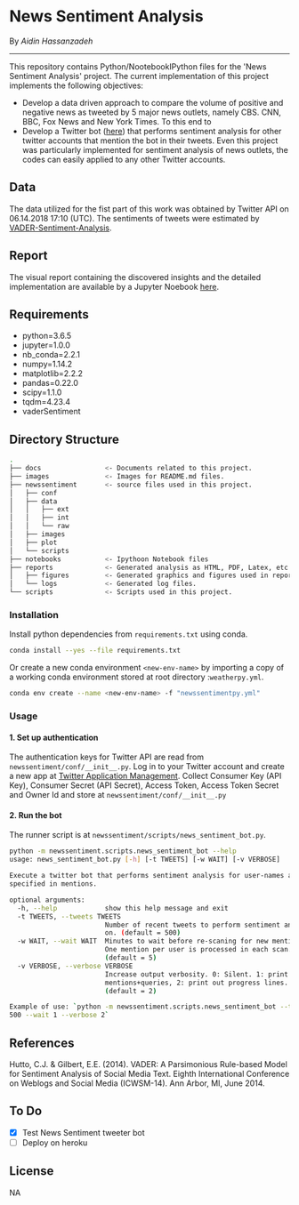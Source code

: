 # News Sentiment Analysis 

By *Aidin Hassanzadeh*
___

This repository contains Python/NootebookIPython files for the 'News Sentiment Analysis' project. The current implementation of this project implements the following objectives: 
- Develop a data driven approach to compare the volume of positive and negative news as tweeted by 5 major news outlets, namely CBS. CNN, BBC, Fox News and New York Times.
To this end to
- Develop a Twitter bot ([here](https://twitter.com/NewsSentiment/with_replies)) that performs sentiment analysis for other twitter accounts that mention the bot in their tweets.
Even this project was particularly implemented for sentiment analysis of news outlets, the codes can easily applied to any other Twitter accounts.
## Data
The data utilized for the fist part of this work was obtained by Twitter API on 06.14.2018 17:10 (UTC). The sentiments of tweets were estimated by [VADER-Sentiment-Analysis](https://github.com/cjhutto/vaderSentiment). 

## Report
The visual report containing the discovered insights and the detailed implementation are available by a Jupyter Noebook [here](https://github.com/aidinhass/newssentiment/blob/master/notebooks/README.md).

## Requirements
- python=3.6.5
- jupyter=1.0.0
- nb_conda=2.2.1
- numpy=1.14.2
- matplotlib=2.2.2
- pandas=0.22.0
- scipy=1.1.0
- tqdm=4.23.4
- vaderSentiment

## Directory Structure

```bash
.
├── docs                <- Documents related to this project.    
├── images              <- Images for README.md files.
├── newssentiment       <- source files used in this project.
│   ├── conf
│   ├── data
│   │   ├── ext
│   │   ├── int
│   │   └── raw
│   ├── images
│   ├── plot
│   └── scripts
├── notebooks           <- Ipythoon Notebook files
├── reports             <- Generated analysis as HTML, PDF, Latex, etc.
│   ├── figures         <- Generated graphics and figures used in reporting.
│   └── logs            <- Generated log files.
└── scripts             <- Scripts used in this project.

```

### Installation
Install python dependencies from  `requirements.txt` using conda.
```bash
conda install --yes --file requirements.txt
```

Or create a new conda environment `<new-env-name>` by importing a copy of a working conda environment stored at root directory :`weatherpy.yml`.
```bash
conda env create --name <new-env-name> -f "newssentimentpy.yml"
```
### Usage
#### 1. Set up authentication
The authentication keys for Twitter API are read from `newssentiment/conf/__init__.py`. Log in to your Twitter account and create a new app at [Twitter Application Management](https://apps.twitter.com/). Collect Consumer Key (API Key), Consumer Secret (API Secret), Access Token, Access Token Secret and Owner Id and store at `newssentiment/conf/__init__.py`
#### 2. Run the bot
The runner script is at `newssentiment/scripts/news_sentiment_bot.py`.
```bash
python -m newssentiment.scripts.news_sentiment_bot --help
usage: news_sentiment_bot.py [-h] [-t TWEETS] [-w WAIT] [-v VERBOSE]

Execute a twitter bot that performs sentiment analysis for user-names as
specified in mentions.

optional arguments:
  -h, --help            show this help message and exit
  -t TWEETS, --tweets TWEETS
                        Number of recent tweets to perform sentiment analysis
                        on. (default = 500)
  -w WAIT, --wait WAIT  Minutes to wait before re-scaning for new mentions.
                        One mention per user is processed in each scan.
                        (default = 5)
  -v VERBOSE, --verbose VERBOSE
                        Increase output verbosity. 0: Silent. 1: print out
                        mentions+queries, 2: print out progress lines.
                        (default = 2)

Example of use: `python -m newssentiment.scripts.news_sentiment_bot --tweets
500 --wait 1 --verbose 2`
```

## References
Hutto, C.J. & Gilbert, E.E. (2014). VADER: A Parsimonious Rule-based Model for Sentiment Analysis of Social Media Text. Eighth International Conference on Weblogs and Social Media (ICWSM-14). Ann Arbor, MI, June 2014.

## To Do
- [x] Test News Sentiment tweeter bot
- [ ] Deploy on heroku

## License
NA
